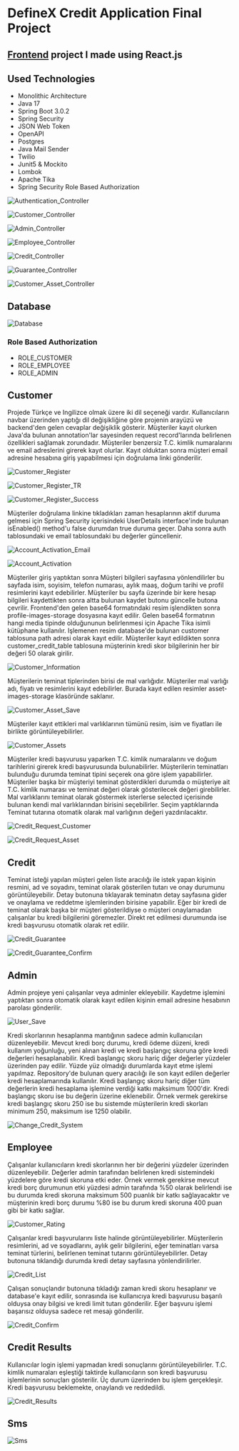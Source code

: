 # DefineX Credit Application Final Project

## [Frontend](https://github.com/AtaugurKaratas/practicum-frontend) project I made using React.js

## Used Technologies
* Monolithic Architecture
* Java 17
* Spring Boot 3.0.2
* Spring Security
* JSON Web Token
* OpenAPI
* Postgres
* Java Mail Sender
* Twilio
* Junit5 & Mockito
* Lombok
* Apache Tika
* Spring Security Role Based Authorization

![Authentication_Controller](projectImages/auth-controller.png)

![Customer_Controller](projectImages/customer-controller.png)

![Admin_Controller](projectImages/admin-controller.png)

![Employee_Controller](projectImages/employee-controller.png)

![Credit_Controller](projectImages/credit-controller.png)

![Guarantee_Controller](projectImages/guarantee-controller.png)

![Customer_Asset_Controller](projectImages/customer-asset-controller.png)

## Database

![Database](projectImages/database.png)

### Role Based Authorization
* ROLE_CUSTOMER
* ROLE_EMPLOYEE
* ROLE_ADMIN

## Customer

Projede Türkçe ve Ingilizce olmak üzere iki dil seçeneği vardır. Kullanıcıların navbar üzerinden yaptığı dil 
değişikliğine göre projenin arayüzü ve backend'den gelen cevaplar değişiklik gösterir. Müşteriler kayıt olurken Java'da 
bulunan annotation'lar sayesinden request record'larında belirlenen özellikleri sağlamak zorundadır. Müşteriler benzersiz
T.C. kimlik numaralarını ve email adreslerini girerek kayıt olurlar. Kayıt olduktan sonra müşteri email adresine hesabına 
giriş yapabilmesi için doğrulama linki gönderilir.

![Customer_Register](projectImages/CustomerRegister.png)

![Customer_Register_TR](projectImages/CustomerRegister_tr.png)

![Customer_Register_Success](projectImages/CustomerRegisterSuccess.png)

Müşteriler doğrulama linkine tıkladıkları zaman hesaplarının aktif duruma gelmesi için Spring Security içerisindeki 
UserDetails interface'inde bulunan isEnabled() method'u false durumdan true duruma geçer. Daha sonra auth tablosundaki ve
email tablosundaki bu değerler güncellenir.

![Account_Activation_Email](projectImages/AccountActivationEmail.png)

![Account_Activation](projectImages/AccountActivation.png)

Müşteriler giriş yaptıktan sonra Müşteri bilgileri sayfasına yönlendilirler bu sayfada isim, soyisim, telefon numarası,
aylık maaş, doğum tarihi ve profil resimlerini kayıt edebilirler. Müşteriler bu sayfa üzerinde bir kere hesap bilgileri
kaydettikten sonra altta bulunan kaydet butonu güncelle butona çevrilir. Frontend'den gelen base64 formatındaki resim 
işlendikten sonra profile-images-storage dosyasına kayıt edilir. Gelen base64 formatının hangi media tipinde olduğununun
belirlenmesi için Apache Tika isimli kütüphane kullanılır. Işlemenen resim database'de bulunan customer tablosuna path
adresi olarak kayıt edilir. Müşteriler kayıt edildikten sonra customer_credit_table tablosuna müşterinin kredi skor 
bilgilerinin her bir değeri 50 olarak girilir.

![Customer_Information](projectImages/CustomerInformation.png)

Müşterilerin teminat tiplerinden birisi de mal varlığıdır. Müşteriler mal varlığı adı, fiyatı ve resimlerini kayıt 
edebilirler. Burada kayıt edilen resimler asset-images-storage klasöründe saklanır.

![Customer_Asset_Save](projectImages/CustomerAssetSave.png)

Müşteriler kayıt ettikleri mal varlıklarının tümünü resim, isim ve fiyatları ile birlikte görüntüleyebilirler.

![Customer_Assets](projectImages/CustomerAssets.png)

Müşteriler kredi başvurusu yaparken T.C. kimlik numaralarını ve doğum tarihlerini girerek kredi başvurusunda 
bulunabilirler. Müşterilerin teminatları bulunduğu durumda teminat tipini seçerek ona göre işlem yapabilirler. 
Müşteriler başka bir müşteriyi teminat gösterdikleri durumda o müşteriye ait T.C. kimlik numarası ve teminat değeri 
olarak gösterilecek değeri girebilirler. Mal varlıklarını teminat olarak göstermek isterlerse selected içerisinde bulunan 
kendi mal varlıklarından birisini seçebilirler. Seçim yaptıklarında Teminat tutarına otomatik olarak mal varlığının 
değeri yazdırılacaktır.

![Credit_Request_Customer](projectImages/CreditRequestCustomer.png)

![Credit_Request_Asset](projectImages/CreditRequestAsset.png)

## Credit

Teminat isteği yapılan müşteri gelen liste aracılığı ile istek yapan kişinin resmini, ad ve soyadını, teminat olarak
gösterilen tutarı ve onay durumunu görüntüleyebilir. Detay butonuna tıklayarak teminatın detay sayfasına gider ve 
onaylama ve reddetme işlemlerinden birisine yapabilir. Eğer bir kredi de teminat olarak başka bir müşteri gösterildiyse 
o müşteri onaylamadan çalışanlar bu kredi bilgilerini göremezler. Direkt ret edilmesi durumunda ise kredi başvurusu
otomatik olarak ret edilir.

![Credit_Guarantee](projectImages/CreditGuarantee.png)

![Credit_Guarantee_Confirm](projectImages/CreditGuaranteeConfirm.png)

## Admin

Admin projeye yeni çalışanlar veya adminler ekleyebilir. Kaydetme işlemini yaptıktan sonra otomatik olarak kayıt edilen
kişinin email adresine hesabının parolası gönderilir.

![User_Save](projectImages/UserSave.png)

Kredi skorlarının hesaplanma mantığının sadece admin kullanıcıları düzenleyebilir. Mevcut kredi borç durumu, kredi ödeme
düzeni, kredi kullanım yoğunluğu, yeni alınan kredi ve kredi başlangıç skoruna göre kredi değerleri hesaplanabilir.
Kredi başlangıç skoru hariç diğer değerler yüzdeler üzerinden pay edilir. Yüzde yüz olmadığı durumlarda kayıt etme 
işlemi yapılmaz. Repository'de bulunan query aracılığı ile son kayıt edilen değerler kredi hesaplamarında kullanılır.
Kredi başlangıç skoru hariç diğer tüm değerlerin kredi hesaplama işlemine verdiği katkı maksimum 1000'dir. Kredi
başlangıç skoru ise bu değerin üzerine eklenebilir. Örnek vermek gerekirse kredi başlangıç skoru 250 ise bu sistemde
müşterilerin kredi skorları minimum 250, maksimum ise 1250 olabilir.

![Change_Credit_System](projectImages/ChangeCreditSystem.png)

## Employee

Çalışanlar kullanıcıların kredi skorlarının her bir değerini yüzdeler üzerinden düzenleyebilir. Değerler admin tarafından
belirlenen kredi sistemindeki yüzdelere göre kredi skoruna etki eder. Örnek vermek gerekirse mevcut kredi borç durumunun
etki yüzdesi admin tarafında %50 olarak belirlendi ise bu durumda kredi skoruna maksimum 500 puanlık bir katkı 
sağlayacaktır ve müşterinin kredi borç durumu %80 ise bu durum kredi skoruna 400 puan gibi bir katkı sağlar.

![Customer_Rating](projectImages/CustomerCreditRating.png)

Çalışanlar kredi başvurularını liste halinde görüntüleyebilirler. Müşterilerin resimlerini, ad ve soyadlarını, aylık 
gelir bilgilerini, eğer teminatları varsa teminat türlerini, belirlenen teminat tutarını görüntüleyebilirler. Detay
butonuna tıklandığı durumda kredi detay sayfasına yönlendirilirler.

![Credit_List](projectImages/CreditList.png)

Çalışan sonuçlandır butonuna tıkladığı zaman kredi skoru hesaplanır ve database'e kayıt edilir, sonrasında ise kullanıcıya
kredi başvurusu başarılı olduysa onay bilgisi ve kredi limit tutarı gönderilir. Eğer başvuru işlemi başarısız olduysa 
sadece ret mesajı gönderilir.

![Credit_Confirm](projectImages/CreditConfirm.png)

## Credit Results

Kullanıcılar login işlemi yapmadan kredi sonuçlarını görüntüleyebilirler. T.C. kimlik numaraları eşleştiği taktirde
kullanıcıların son kredi başvurusu işlemlerinin sonuçları gösterilir. Üç durum üzerinden bu işlem gerçekleşir. Kredi
başvurusu beklemekte, onaylandı ve reddedildi.

![Credit_Results](projectImages/CreditResults.png)

## Sms

![Sms](projectImages/Sms.jpg)